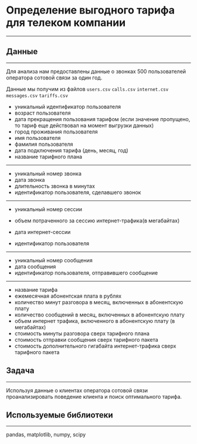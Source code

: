 # Определение выгодного тарифа для телеком компании
---

## Данные
---

Для анализа нам предоставлены данные о звонках 500 пользователей оператора сотовой связи за один год.

Данные мы получим из файлов `users.csv`  `calls.csv`  `internet.csv`  `messages.csv`  `tariffs.csv`

 - уникальный идентификатор пользователя
 - возраст пользователя
 - дата прекращения пользования тарифом (если значение пропущено, то тариф еще действовал на момент выгрузки   данных)
 - город проживания пользователя
 - имя пользователя
 - фамилия пользователя
 - дата подключения тарифа (день, месяц, год)
 - название тарифного плана
---
 - уникальный номер звонка
 - дата звонка
 - длительность звонка в минутах
 - идентификатор пользователя, сделавшего звонок
---
 - уникальный номер сессии
 
 - объем потраченного за сессию интернет-трафика(в мегабайтах)
 - дата интернет-сессии
 - идентификатор пользователя
---
 - уникальный номер сообщения
 - дата сообщения
 - идентификатор пользователя, отправившего сообщение
---
 - название тарифа 
 - ежемесячная абонентская плата в рублях
 - количество минут разговора в месяц, включенных в абонентскую плату
 - количество сообщений в месяц, включенных в абонентскую плату
 - объем интернет трафика, включенного в абонентскую плату (в мегабайтах)
 - стоимость минуты разговора сверх тарифного плана
 - стоимость отправки сообщения сверх тарифного пакета
 - стоимость дополнительного гигабайта интернет-трафика сверх тарифного пакета
  
## Задача
---

Используя данные о клиентах оператора сотовой связи проанализировать поведение клиента и поиск оптимального тарифа.


## Используемые библиотеки
---

pandas,  matplotlib,  numpy,  scipy
